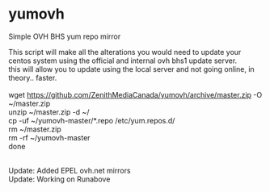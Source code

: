 # yumovh
Simple OVH BHS yum repo mirror

This script will make all the alterations you would need to update your centos system using the official and internal ovh bhs1 update server.<br />
this will allow you to update using the local server and not going online, in theory.. faster.
<br />
<br />
wget https://github.com/ZenithMediaCanada/yumovh/archive/master.zip -O ~/master.zip<br />
unzip ~/master.zip -d ~/ <br />
cp -uf ~/yumovh-master/*.repo /etc/yum.repos.d/ <br />
rm ~/master.zip <br />
rm -rf ~/yumovh-master<br />
done
<br />
<br />

Update: Added EPEL ovh.net mirrors<br />
Update: Working on Runabove
